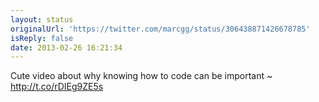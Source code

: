 ```yaml
---
layout: status
originalUrl: 'https://twitter.com/marcgg/status/306438871426678785'
isReply: false
date: 2013-02-26 16:21:34
---
```


Cute video about why knowing how to code can be important ~ http://t.co/rDIEg9ZE5s
